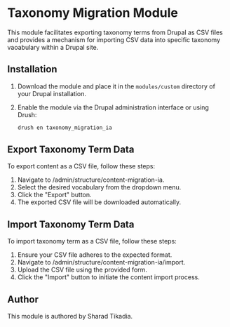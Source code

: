# Taxonomy Migration Module

This module facilitates exporting taxonomy terms from Drupal as CSV files and provides a mechanism for importing CSV data into specific taxonomy vaoabulary within a Drupal site.

## Installation

1. Download the module and place it in the `modules/custom` directory of your Drupal installation.
2. Enable the module via the Drupal administration interface or using Drush:

   ```bash
   drush en taxonomy_migration_ia
   
## Export Taxonomy Term Data

To export content as a CSV file, follow these steps:

1. Navigate to /admin/structure/content-migration-ia.
2. Select the desired vocabulary from the dropdown menu.
3. Click the "Export" button.
4. The exported CSV file will be downloaded automatically.

## Import Taxonomy Term Data

To import taxonomy term as a CSV file, follow these steps:

1. Ensure your CSV file adheres to the expected format.
2. Navigate to /admin/structure/content-migration-ia/import.
3. Upload the CSV file using the provided form.
4. Click the "Import" button to initiate the content import process.

## Author

This module is authored by Sharad Tikadia.
